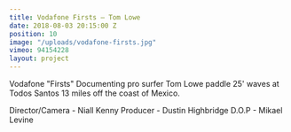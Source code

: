 ```yaml
---
title: Vodafone Firsts — Tom Lowe
date: 2018-08-03 20:15:00 Z
position: 10
image: "/uploads/vodafone-firsts.jpg"
vimeo: 94154228
layout: project
---
```


Vodafone "Firsts" Documenting pro surfer Tom Lowe paddle 25' waves at Todos Santos 13 miles off the coast of Mexico.

Director/Camera - Niall Kenny
Producer - Dustin Highbridge
D.O.P - Mikael Levine
